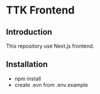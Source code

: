 # TTK Frontend 

## Introduction

This repository use Next.js frontend.

## Installation
- npm install
- create .evn from .env.example
